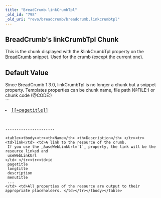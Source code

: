 ```yaml
---
title: "BreadCrumb.linkCrumbTpl"
_old_id: "798"
_old_uri: "revo/breadcrumb/breadcrumb.linkcrumbtpl"
---
```


BreadCrumb's linkCrumbTpl Chunk
-------------------------------

This is the chunk displayed with the &linkCrumbTpl property on the [BreadCrumb](/extras/revo/breadcrumb "BreadCrumb") snippet. Used for the crumb (except the current one).

Default Value
-------------

<div class="info">Since BreadCrumb 1.3.0, linkCrumbTpl is no longer a chunk but a snippet property.   
 Templates properties can be chunk name, file path (@FILE:) or chunk code (@CODE:)</div> ```
<pre class="brush: php"><li><a href="[[+link]]">[[+pagetitle]]</a></li>

```Available Placeholders
----------------------

<table><tbody><tr><th>Name</th> <th>Description</th> </tr><tr><td>link</td> <td>A link to the resource of the crumb.   
 If you use the _&useWebLinkUrl=`1`_ property, the link will be the resource linked and   
 useWebLinkUrl   
</td> </tr><tr><td>id   
 pagetitle   
 longtitle   
 description   
 menutitle   
 ...   
</td> <td>All properties of the resource are output to their appropriate placeholders. </td></tr></tbody></table>